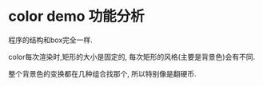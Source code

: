 # color demo 功能分析

程序的结构和box完全一样.

color每次渲染时,矩形的大小是固定的,
每次矩形的风格(主要是背景色)会有不同.

整个背景色的变换都在几种组合找那个,
所以特别像是翻硬币.
